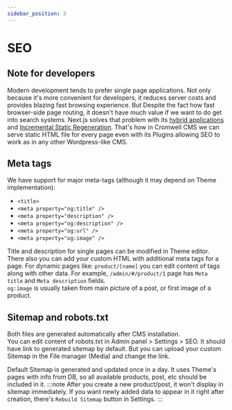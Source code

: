 ```yaml
---
sidebar_position: 3
---
```


# SEO

## Note for developers

Modern development tends to prefer single page applications. Not only because it's more convenient for developers, it reduces server costs and provides blazing fast browsing experience. But Despite the fact how fast browser-side page routing, it doesn't have much value if we want to do get into search systems. 
Next.js solves that problem with its [hybrid applications](https://nextjs.org/docs/advanced-features/automatic-static-optimization) and [Incremental Static Regeneration](https://vercel.com/docs/next.js/incremental-static-regeneration).
That's how in Cromwell CMS we can serve static HTML file for every page even with its Plugins allowing SEO to work as in any other Wordpress-like CMS. 


## Meta tags

We have support for major meta-tags (although it may depend on Theme implementation):
- `<title>` 
- `<meta property="og:title" />`
- `<meta property="description" />`
- `<meta property="og:description" />`
- `<meta property="og:url" />`
- `<meta property="og:image" />`

Title and description for single pages can be modified in Theme editor. There also you can add your custom HTML with additional meta tags for a page.
For dynamic pages like: `product/[name]` you can edit content of tags along with other data. For example, `/admin/#/product/1` page has `Meta title` and `Meta description` fields.  
`og:image` is usually taken from main picture of a post, or first image of a product.


## Sitemap and robots.txt

Both files are generated automatically after CMS installation.  
You can edit content of robots.txt in Admin panel > Settings > SEO. It should have link to generated sitemap by default. But you can upload your custom Sitemap in the File manager (Media) and change the link.

Default Sitemap is generated and updated once in a day. It uses Theme's pages with info from DB, so all available products, post, etc should be included in it. 
:::note
After you create a new product/post, it won't display in sitemap immediately. If you want newly added data to appear in it right after creation, there's `Rebuild Sitemap` button in Settings.
:::
